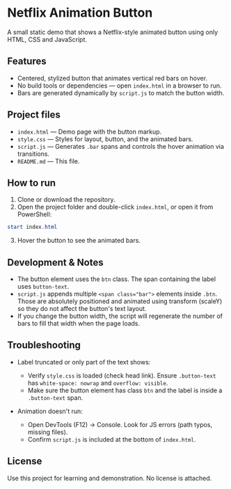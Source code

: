 # Netflix Animation Button

A small static demo that shows a Netflix-style animated button using only HTML, CSS and JavaScript.

## Features

- Centered, stylized button that animates vertical red bars on hover.
- No build tools or dependencies — open `index.html` in a browser to run.
- Bars are generated dynamically by `script.js` to match the button width.

## Project files

- `index.html` — Demo page with the button markup.
- `style.css` — Styles for layout, button, and the animated bars.
- `script.js` — Generates `.bar` spans and controls the hover animation via transitions.
- `README.md` — This file.

## How to run

1. Clone or download the repository.
2. Open the project folder and double-click `index.html`, or open it from PowerShell:

```powershell
start index.html
```

3. Hover the button to see the animated bars.

## Development & Notes

- The button element uses the `btn` class. The span containing the label uses `button-text`.
- `script.js` appends multiple `<span class="bar">` elements inside `.btn`. Those are absolutely positioned and animated using transform (scaleY) so they do not affect the button's text layout.
- If you change the button width, the script will regenerate the number of bars to fill that width when the page loads.

## Troubleshooting

- Label truncated or only part of the text shows:
	- Verify `style.css` is loaded (check head link). Ensure `.button-text` has `white-space: nowrap` and `overflow: visible`.
	- Make sure the button element has class `btn` and the label is inside a `.button-text` span.

- Animation doesn't run:
	- Open DevTools (F12) -> Console. Look for JS errors (path typos, missing files).
	- Confirm `script.js` is included at the bottom of `index.html`.

## License
Use this project for learning and demonstration. No license is attached.